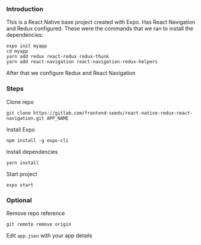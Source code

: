 ### Introduction
This is a React Native base project created with Expo. Has React Navigation and Redux configured. These were the commands that we ran to install the dependencies:
```shell
expo init myapp
cd myapp
yarn add redux react-redux redux-thunk
yarn add react-navigation react-navigation-redux-helpers
```

After that we configure Redux and React Navigation

### Steps
Clone repo

`git clone https://gitlab.com/frontend-seeds/react-native-redux-react-navigation.git APP_NAME`

Install Expo

`npm install -g expo-cli`

Install dependencies

`yarn install`

Start project

`expo start`

### Optional 
Remove repo reference

`git remote remove origin`

Edit `app.json` with your app details
